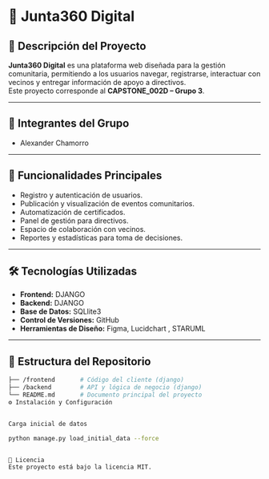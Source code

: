 # 📌 Junta360 Digital  

## 📖 Descripción del Proyecto  
**Junta360 Digital** es una plataforma web diseñada para la gestión comunitaria, permitiendo a los usuarios navegar, registrarse, interactuar con vecinos  y entregar información de apoyo a directivos.  
Este proyecto corresponde al **CAPSTONE_002D – Grupo 3**.  

---

## 👥 Integrantes del Grupo  
- Alexander Chamorro  

---

## 🚀 Funcionalidades Principales  
- Registro y autenticación de usuarios.  
- Publicación y visualización de eventos comunitarios.
- Automatización de certificados.  
- Panel de gestión para directivos.  
- Espacio de colaboración con vecinos.  
- Reportes y estadísticas para toma de decisiones.  

---

## 🛠️ Tecnologías Utilizadas  
- **Frontend:** DJANGO 
- **Backend:** DJANGO
- **Base de Datos:** SQLlite3  
- **Control de Versiones:** GitHub  
- **Herramientas de Diseño:** Figma, Lucidchart , STARUML

---

## 📂 Estructura del Repositorio  
```bash
├── /frontend       # Código del cliente (django)
├── /backend        # API y lógica de negocio (django)
└── README.md       # Documento principal del proyecto
⚙️ Instalación y Configuración


Carga inicial de datos 

python manage.py load_initial_data --force


📄 Licencia
Este proyecto está bajo la licencia MIT.

